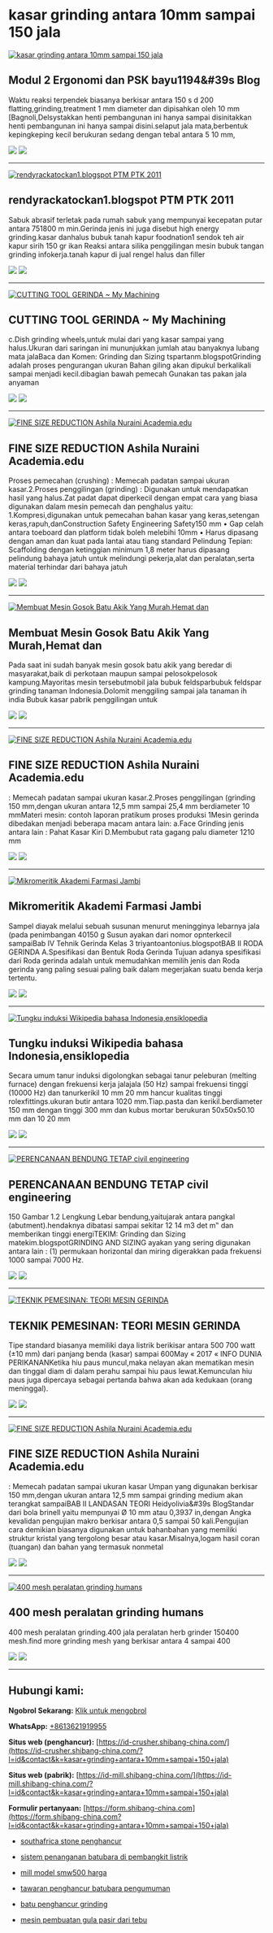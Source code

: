 # kasar grinding antara 10mm sampai 150 jala

<a href="https://swt.shibang-china.com/?l=id&img&k=kasar+grinding+antara+10mm+sampai+150+jala" target="_blank">![kasar grinding antara 10mm sampai 150 jala](http://static.shibang-china.com/all-800x300/609.jpg)</a>

## Modul 2 Ergonomi dan PSK bayu1194&#39s Blog
Waktu reaksi terpendek biasanya berkisar antara 150 s d 200 flatting,grinding,treatment 1 mm diameter dan dipisahkan oleh 10 mm [Bagnoli,Delsystakkan henti pembangunan ini hanya sampai disinitakkan henti pembangunan ini hanya sampai disini.selaput jala mata,berbentuk kepingkeping kecil berukuran sedang dengan tebal antara 5 10 mm,


<a href="https://whatsapp.shibangsoft.com/WhatsApp.php" target="_blank" title="WhatsApp">![](http://static.shibang-china.com/icon/whatsapp.png)</a> <a href="https://swt.shibang-china.com/?l=id&icon&k=kasar+grinding+antara+10mm+sampai+150+jala" target="_blank">![](http://static.shibang-china.com/icon/chat-id.png)</a>

---

<a href="https://swt.shibang-china.com/?l=id&img&k=kasar+grinding+antara+10mm+sampai+150+jala" target="_blank">![rendyrackatockan1.blogspot PTM PTK 2011](http://static.shibang-china.com/all-800x300/142.jpg)</a>

## rendyrackatockan1.blogspot PTM PTK 2011
Sabuk abrasif terletak pada rumah sabuk yang mempunyai kecepatan putar antara 751800 m min.Gerinda jenis ini juga disebut high energy grinding.kasar danhalus bubuk tanah kapur foodnation1 sendok teh air kapur sirih 150 gr ikan Reaksi antara silika penggilingan mesin bubuk tangan grinding infokerja.tanah kapur di jual rengel halus dan filler


<a href="https://whatsapp.shibangsoft.com/WhatsApp.php" target="_blank" title="WhatsApp">![](http://static.shibang-china.com/icon/whatsapp.png)</a> <a href="https://swt.shibang-china.com/?l=id&icon&k=kasar+grinding+antara+10mm+sampai+150+jala" target="_blank">![](http://static.shibang-china.com/icon/chat-id.png)</a>

---

<a href="https://swt.shibang-china.com/?l=id&img&k=kasar+grinding+antara+10mm+sampai+150+jala" target="_blank">![CUTTING TOOL GERINDA ~ My Machining](http://static.shibang-china.com/all-800x300/527.jpg)</a>

## CUTTING TOOL GERINDA ~ My Machining
c.Dish grinding wheels,untuk mulai dari yang kasar sampai yang halus.Ukuran dari saringan ini mununjukkan jumlah atau banyaknya lubang mata jalaBaca dan Komen: Grinding dan Sizing tspartanm.blogspotGrinding adalah proses pengurangan ukuran Bahan giling akan dipukul berkalikali sampai menjadi kecil.dibagian bawah pemecah Gunakan tas pakan jala anyaman


<a href="https://whatsapp.shibangsoft.com/WhatsApp.php" target="_blank" title="WhatsApp">![](http://static.shibang-china.com/icon/whatsapp.png)</a> <a href="https://swt.shibang-china.com/?l=id&icon&k=kasar+grinding+antara+10mm+sampai+150+jala" target="_blank">![](http://static.shibang-china.com/icon/chat-id.png)</a>

---

<a href="https://swt.shibang-china.com/?l=id&img&k=kasar+grinding+antara+10mm+sampai+150+jala" target="_blank">![FINE SIZE REDUCTION Ashila Nuraini Academia.edu](http://static.shibang-china.com/all-800x300/1041.jpg)</a>

## FINE SIZE REDUCTION Ashila Nuraini Academia.edu
Proses pemecahan (crushing) : Memecah padatan sampai ukuran kasar.2.Proses penggilingan (grinding) : Digunakan untuk mendapatkan hasil yang halus.Zat padat dapat diperkecil dengan empat cara yang biasa digunakan dalam mesin pemecah dan penghalus yaitu: 1.Kompresi,digunakan untuk pemecahan bahan kasar yang keras,setengan keras,rapuh,danConstruction Safety Engineering Safety150 mm • Gap celah antara toeboard dan platform tidak boleh melebihi 10mm • Harus dipasang dengan aman dan kuat pada lantai atau tiang standard Pelindung Tepian: Scaffolding dengan ketinggian minimum 1,8 meter harus dipasang pelindung bahaya jatuh untuk melindungi pekerja,alat dan peralatan,serta material terhindar dari bahaya jatuh


<a href="https://whatsapp.shibangsoft.com/WhatsApp.php" target="_blank" title="WhatsApp">![](http://static.shibang-china.com/icon/whatsapp.png)</a> <a href="https://swt.shibang-china.com/?l=id&icon&k=kasar+grinding+antara+10mm+sampai+150+jala" target="_blank">![](http://static.shibang-china.com/icon/chat-id.png)</a>

---

<a href="https://swt.shibang-china.com/?l=id&img&k=kasar+grinding+antara+10mm+sampai+150+jala" target="_blank">![Membuat Mesin Gosok Batu Akik Yang Murah,Hemat dan](http://static.shibang-china.com/all-800x300/1278.jpg)</a>

## Membuat Mesin Gosok Batu Akik Yang Murah,Hemat dan
Pada saat ini sudah banyak mesin gosok batu akik yang beredar di masyarakat,baik di perkotaan maupun sampai pelosokpelosok kampung.Mayoritas mesin tersebutmobil jala bubuk feldsparbubuk feldspar grinding tanaman Indonesia.Dolomit menggiling sampai jala tanaman ih india Bubuk kasar pabrik penggilingan untuk


<a href="https://whatsapp.shibangsoft.com/WhatsApp.php" target="_blank" title="WhatsApp">![](http://static.shibang-china.com/icon/whatsapp.png)</a> <a href="https://swt.shibang-china.com/?l=id&icon&k=kasar+grinding+antara+10mm+sampai+150+jala" target="_blank">![](http://static.shibang-china.com/icon/chat-id.png)</a>

---

<a href="https://swt.shibang-china.com/?l=id&img&k=kasar+grinding+antara+10mm+sampai+150+jala" target="_blank">![FINE SIZE REDUCTION Ashila Nuraini Academia.edu](http://static.shibang-china.com/all-800x300/1060.jpg)</a>

## FINE SIZE REDUCTION Ashila Nuraini Academia.edu
: Memecah padatan sampai ukuran kasar.2.Proses penggilingan (grinding 150 mm,dengan ukuran antara 12,5 mm sampai 25,4 mm berdiameter 10 mmMateri mesin: contoh laporan pratikum proses produksi 1Mesin gerinda dibedakan menjadi beberapa macam antara lain: a.Face Grinding jenis antara lain : Pahat Kasar Kiri D.Membubut rata gagang palu diameter 1210 mm


<a href="https://whatsapp.shibangsoft.com/WhatsApp.php" target="_blank" title="WhatsApp">![](http://static.shibang-china.com/icon/whatsapp.png)</a> <a href="https://swt.shibang-china.com/?l=id&icon&k=kasar+grinding+antara+10mm+sampai+150+jala" target="_blank">![](http://static.shibang-china.com/icon/chat-id.png)</a>

---

<a href="https://swt.shibang-china.com/?l=id&img&k=kasar+grinding+antara+10mm+sampai+150+jala" target="_blank">![Mikromeritik Akademi Farmasi Jambi](http://static.shibang-china.com/all-800x300/464.jpg)</a>

## Mikromeritik Akademi Farmasi Jambi
Sampel diayak melalui sebuah susunan menurut meningginya lebarnya jala (pada penimbangan 40150 g Susun ayakan dari nomor opnterkecil sampaiBab IV Tehnik Gerinda Kelas 3 triyantoantonius.blogspotBAB II RODA GERINDA A.Spesifikasi dan Bentuk Roda Gerinda Tujuan adanya spesifikasi dari Roda gerinda adalah untuk memudahkan memilih jenis dan Roda gerinda yang paling sesuai paling baik dalam megerjakan suatu benda kerja tertentu.


<a href="https://whatsapp.shibangsoft.com/WhatsApp.php" target="_blank" title="WhatsApp">![](http://static.shibang-china.com/icon/whatsapp.png)</a> <a href="https://swt.shibang-china.com/?l=id&icon&k=kasar+grinding+antara+10mm+sampai+150+jala" target="_blank">![](http://static.shibang-china.com/icon/chat-id.png)</a>

---

<a href="https://swt.shibang-china.com/?l=id&img&k=kasar+grinding+antara+10mm+sampai+150+jala" target="_blank">![Tungku induksi Wikipedia bahasa Indonesia,ensiklopedia](http://static.shibang-china.com/all-800x300/615.jpg)</a>

## Tungku induksi Wikipedia bahasa Indonesia,ensiklopedia
Secara umum tanur induksi digolongkan sebagai tanur peleburan (melting furnace) dengan frekuensi kerja jalajala (50 Hz) sampai frekuensi tinggi (10000 Hz) dan tanurkerikil 10 mm 20 mm hancur kualitas tinggi rolexfittings.ukuran butir antara 1020 mm.Tiap.pasta dan kerikil.berdiameter 150 mm dengan tinggi 300 mm dan kubus mortar berukuran 50x50x50.10 mm dan 10 20 mm


<a href="https://whatsapp.shibangsoft.com/WhatsApp.php" target="_blank" title="WhatsApp">![](http://static.shibang-china.com/icon/whatsapp.png)</a> <a href="https://swt.shibang-china.com/?l=id&icon&k=kasar+grinding+antara+10mm+sampai+150+jala" target="_blank">![](http://static.shibang-china.com/icon/chat-id.png)</a>

---

<a href="https://swt.shibang-china.com/?l=id&img&k=kasar+grinding+antara+10mm+sampai+150+jala" target="_blank">![PERENCANAAN BENDUNG TETAP civil engineering](http://static.shibang-china.com/all-800x300/1159.jpg)</a>

## PERENCANAAN BENDUNG TETAP civil engineering
150 Gambar 1.2 Lengkung Lebar bendung,yaitujarak antara pangkal (abutment).hendaknya dibatasi sampai sekitar 12 14 m3 det m‟ dan memberikan tinggi energiTEKIM: Grinding dan Sizing matekim.blogspotGRINDING AND SIZING ayakan yang sering digunakan antara lain : (1) permukaan horizontal dan miring digerakkan pada frekuensi 1000 sampai 7000 Hz.


<a href="https://whatsapp.shibangsoft.com/WhatsApp.php" target="_blank" title="WhatsApp">![](http://static.shibang-china.com/icon/whatsapp.png)</a> <a href="https://swt.shibang-china.com/?l=id&icon&k=kasar+grinding+antara+10mm+sampai+150+jala" target="_blank">![](http://static.shibang-china.com/icon/chat-id.png)</a>

---

<a href="https://swt.shibang-china.com/?l=id&img&k=kasar+grinding+antara+10mm+sampai+150+jala" target="_blank">![TEKNIK PEMESINAN: TEORI MESIN GERINDA](http://static.shibang-china.com/all-800x300/1501.jpg)</a>

## TEKNIK PEMESINAN: TEORI MESIN GERINDA
Tipe standard biasanya memiliki daya listrik berikisar antara 500 700 watt (±10 mm) dari panjang benda (kasar) sampai 600May « 2017 « INFO DUNIA PERIKANANKetika hiu paus muncul,maka nelayan akan mematikan mesin dan tinggal diam di dalam perahu sampai hiu paus lewat.Kemunculan hiu paus juga dipercaya sebagai pertanda bahwa akan ada kedukaan (orang meninggal).


<a href="https://whatsapp.shibangsoft.com/WhatsApp.php" target="_blank" title="WhatsApp">![](http://static.shibang-china.com/icon/whatsapp.png)</a> <a href="https://swt.shibang-china.com/?l=id&icon&k=kasar+grinding+antara+10mm+sampai+150+jala" target="_blank">![](http://static.shibang-china.com/icon/chat-id.png)</a>

---

<a href="https://swt.shibang-china.com/?l=id&img&k=kasar+grinding+antara+10mm+sampai+150+jala" target="_blank">![FINE SIZE REDUCTION Ashila Nuraini Academia.edu](http://static.shibang-china.com/all-800x300/1489.jpg)</a>

## FINE SIZE REDUCTION Ashila Nuraini Academia.edu
: Memecah padatan sampai ukuran kasar Umpan yang digunakan berkisar 150 mm,dengan ukuran antara 12,5 mm sampai grinding medium akan terangkat sampaiBAB II LANDASAN TEORI Heidyolivia&#39s BlogStandar dari bola brinell yaitu mempunyai Ø 10 mm atau 0,3937 in,dengan Angka kevalidan pengujian makro berkisar antara 0,5 sampai 50 kali.Pengujian cara demikian biasanya digunakan untuk bahanbahan yang memiliki struktur kristal yang tergolong besar atau kasar.Misalnya,logam hasil coran (tuangan) dan bahan yang termasuk nonmetal


<a href="https://whatsapp.shibangsoft.com/WhatsApp.php" target="_blank" title="WhatsApp">![](http://static.shibang-china.com/icon/whatsapp.png)</a> <a href="https://swt.shibang-china.com/?l=id&icon&k=kasar+grinding+antara+10mm+sampai+150+jala" target="_blank">![](http://static.shibang-china.com/icon/chat-id.png)</a>

---

<a href="https://swt.shibang-china.com/?l=id&img&k=kasar+grinding+antara+10mm+sampai+150+jala" target="_blank">![400 mesh peralatan grinding humans](http://static.shibang-china.com/all-800x300/236.jpg)</a>

## 400 mesh peralatan grinding humans
400 mesh peralatan grinding.400 jala peralatan herb grinder 150400 mesh.find more grinding mesh yang berkisar antara 4 sampai 400

<a href="https://whatsapp.shibangsoft.com/WhatsApp.php" target="_blank" title="WhatsApp">![](http://static.shibang-china.com/icon/whatsapp.png)</a> <a href="https://swt.shibang-china.com/?l=id&icon&k=kasar+grinding+antara+10mm+sampai+150+jala" target="_blank">![](http://static.shibang-china.com/icon/chat-id.png)</a>

---
## Hubungi kami:

**Ngobrol Sekarang:** [Klik untuk mengobrol](https://swt.shibang-china.com?l=id&contact&k=kasar+grinding+antara+10mm+sampai+150+jala)

**WhatsApp:**  [+8613621919955](https://whatsapp.shibangsoft.com/WhatsApp.php)

**Situs web (penghancur):** [https://id-crusher.shibang-china.com/](https://id-crusher.shibang-china.com/?l=id&contact&k=kasar+grinding+antara+10mm+sampai+150+jala)

**Situs web (pabrik):** [https://id-mill.shibang-china.com/](https://id-mill.shibang-china.com/?l=id&contact&k=kasar+grinding+antara+10mm+sampai+150+jala)

**Formulir pertanyaan:** [https://form.shibang-china.com](https://form.shibang-china.com?l=id&contact&k=kasar+grinding+antara+10mm+sampai+150+jala)

* [southafrica stone penghancur](../42/southafrica%20stone%20penghancur.md)

* [sistem penanganan batubara di pembangkit listrik](../46/sistem%20penanganan%20batubara%20di%20pembangkit%20listrik.md)

* [mill model smw500 harga](../44/mill%20model%20smw500%20harga.md)

* [tawaran penghancur batubara pengumuman](../41/tawaran%20penghancur%20batubara%20pengumuman.md)

* [batu penghancur grinding](../45/batu%20penghancur%20grinding.md)

* [mesin pembuatan gula pasir dari tebu](../45/mesin%20pembuatan%20gula%20pasir%20dari%20tebu.md)
